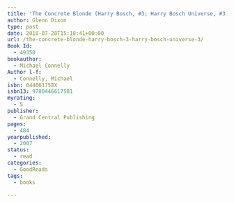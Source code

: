 ```yaml
---
title: 'The Concrete Blonde (Harry Bosch, #3; Harry Bosch Universe, #3)'
author: Glenn Dixon
type: post
date: 2018-07-28T15:10:41+00:00
url: /the-concrete-blonde-harry-bosch-3-harry-bosch-universe-3/
Book Id:
  - 49350
bookauthor:
  - Michael Connelly
Author l-f:
  - Connelly, Michael
isbn: 044661758X
isbn13: 9780446617581
myrating:
  - 5
publisher:
  - Grand Central Publishing
pages:
  - 484
yearpublished:
  - 2007
status:
  - read
categories:
  - GoodReads
tags:
  - books

---
```

